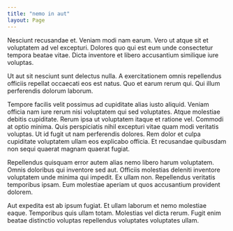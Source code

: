 ```yaml
---
title: "nemo in aut"
layout: Page
---
```

Nesciunt recusandae et. Veniam modi nam earum. Vero ut atque sit et voluptatem ad vel excepturi. Dolores quo qui est eum unde consectetur tempora beatae vitae. Dicta inventore et libero accusantium similique iure voluptas.
 Ut aut sit nesciunt sunt delectus nulla. A exercitationem omnis repellendus officiis repellat occaecati eos est natus. Quo et earum rerum qui. Qui illum perferendis dolorum laborum.
 Tempore facilis velit possimus ad cupiditate alias iusto aliquid. Veniam officia nam iure rerum nisi voluptatem qui sed voluptates. Atque molestiae debitis cupiditate. Rerum ipsa ut voluptatem itaque et ratione vel.
Commodi at optio minima. Quis perspiciatis nihil excepturi vitae quam modi veritatis voluptas. Ut id fugit ut nam perferendis dolores. Rem dolor et culpa cupiditate voluptatem ullam eos explicabo officia. Et recusandae quibusdam non sequi quaerat magnam quaerat fugiat.
 Repellendus quisquam error autem alias nemo libero harum voluptatem. Omnis doloribus qui inventore sed aut. Officiis molestias deleniti inventore voluptatem unde minima qui impedit. Ex ullam non. Repellendus veritatis temporibus ipsam. Eum molestiae aperiam ut quos accusantium provident dolorem.
 Aut expedita est ab ipsum fugiat. Et ullam laborum et nemo molestiae eaque. Temporibus quis ullam totam. Molestias vel dicta rerum. Fugit enim beatae distinctio voluptas repellendus voluptates voluptates ullam.
